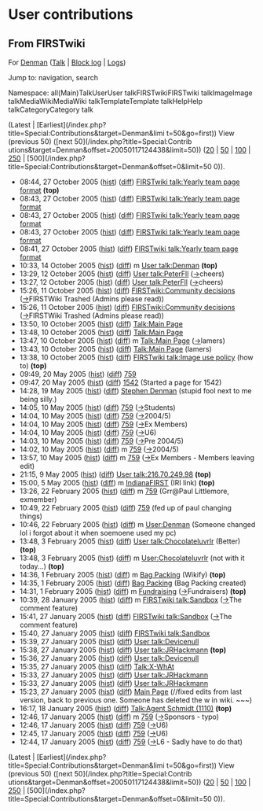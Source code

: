 # User contributions

## From FIRSTwiki

For [Denman](User:Denman "User:Denman") ([Talk](User_talk:Denman "User talk:Denman") | [Block log](/index.php?title=Special:Log&type=block&page=User:Denman "Special:Log") | [Logs](/index.php?title=Special:Log&user=Denman "Special:Log"))

Jump to: navigation, search

Namespace: all(Main)TalkUserUser talkFIRSTwikiFIRSTwiki talkImageImage talkMediaWikiMediaWiki talkTemplateTemplate talkHelpHelp talkCategoryCategory talk

(Latest | [Earliest](/index.php?title=Special:Contributions&target=Denman&limi
t=50&go=first)) View (previous 50) ([next 50](/index.php?title=Special:Contrib
utions&target=Denman&offset=20050117124438&limit=50)) ([20](/index.php?title=Special:Contributions&target=Denman&offset=0&limit=20) | [50](/index.php?title=Special:Contributions&target=Denman&offset=0&limit=50) | [100](/index.php?title=Special:Contributions&target=Denman&offset=0&limit=100) | [250](/index.php?title=Special:Contributions&target=Denman&offset=0&limit=250) | [500](/index.php?title=Special:Contributions&target=Denman&offset=0&limit=50
0)).

- 08:44, 27 October 2005 ([hist](/index.php?title=FIRSTwiki_talk:Yearly_team_page_format&action=history "FIRSTwiki talk:Yearly team page format")) ([diff](/index.php?title=FIRSTwiki_talk:Yearly_team_page_format&diff=prev&oldid=39569 "FIRSTwiki talk:Yearly team page format")) [FIRSTwiki talk:Yearly team page format](FIRSTwiki_talk:Yearly_team_page_format "FIRSTwiki talk:Yearly team page format") **(top)**
- 08:43, 27 October 2005 ([hist](/index.php?title=FIRSTwiki_talk:Yearly_team_page_format&action=history "FIRSTwiki talk:Yearly team page format")) ([diff](/index.php?title=FIRSTwiki_talk:Yearly_team_page_format&diff=prev&oldid=35597 "FIRSTwiki talk:Yearly team page format")) [FIRSTwiki talk:Yearly team page format](FIRSTwiki_talk:Yearly_team_page_format "FIRSTwiki talk:Yearly team page format")
- 08:43, 27 October 2005 ([hist](/index.php?title=FIRSTwiki_talk:Yearly_team_page_format&action=history "FIRSTwiki talk:Yearly team page format")) ([diff](/index.php?title=FIRSTwiki_talk:Yearly_team_page_format&diff=prev&oldid=35596 "FIRSTwiki talk:Yearly team page format")) [FIRSTwiki talk:Yearly team page format](FIRSTwiki_talk:Yearly_team_page_format "FIRSTwiki talk:Yearly team page format")
- 08:43, 27 October 2005 ([hist](/index.php?title=FIRSTwiki_talk:Yearly_team_page_format&action=history "FIRSTwiki talk:Yearly team page format")) ([diff](/index.php?title=FIRSTwiki_talk:Yearly_team_page_format&diff=prev&oldid=35595 "FIRSTwiki talk:Yearly team page format")) [FIRSTwiki talk:Yearly team page format](FIRSTwiki_talk:Yearly_team_page_format "FIRSTwiki talk:Yearly team page format")
- 08:41, 27 October 2005 ([hist](/index.php?title=FIRSTwiki_talk:Yearly_team_page_format&action=history "FIRSTwiki talk:Yearly team page format")) ([diff](/index.php?title=FIRSTwiki_talk:Yearly_team_page_format&diff=prev&oldid=35594 "FIRSTwiki talk:Yearly team page format")) [FIRSTwiki talk:Yearly team page format](FIRSTwiki_talk:Yearly_team_page_format "FIRSTwiki talk:Yearly team page format")
- 10:33, 14 October 2005 ([hist](/index.php?title=User_talk:Denman&action=history "User talk:Denman")) ([diff](/index.php?title=User_talk:Denman&diff=prev&oldid=39762 "User talk:Denman")) m [User talk:Denman](User_talk:Denman "User talk:Denman") **(top)**
- 13:29, 12 October 2005 ([hist](/index.php?title=User_talk:PeterFll&action=history "User talk:PeterFll")) ([diff](/index.php?title=User_talk:PeterFll&diff=prev&oldid=40337 "User talk:PeterFll")) [User talk:PeterFll](User_talk:PeterFll "User talk:PeterFll") ([→](User_talk:PeterFll#cheers "User talk:PeterFll")cheers)
- 13:27, 12 October 2005 ([hist](/index.php?title=User_talk:PeterFll&action=history "User talk:PeterFll")) ([diff](/index.php?title=User_talk:PeterFll&diff=prev&oldid=35398 "User talk:PeterFll")) [User talk:PeterFll](User_talk:PeterFll "User talk:PeterFll") ([→](User_talk:PeterFll#cheers "User talk:PeterFll")cheers)
- 15:26, 11 October 2005 ([hist](/index.php?title=FIRSTwiki:Community_decisions&action=history "FIRSTwiki:Community decisions")) ([diff](/index.php?title=FIRSTwiki:Community_decisions&diff=prev&oldid=35406 "FIRSTwiki:Community decisions")) [FIRSTwiki:Community decisions](FIRSTwiki:Community_decisions "FIRSTwiki:Community decisions") ([→](FIRSTwiki:Community_decisions#FIRSTWiki_Trashed_.28Admins_please_read.29 "FIRSTwiki:Community decisions")FIRSTWiki Trashed (Admins please read))
- 15:26, 11 October 2005 ([hist](/index.php?title=FIRSTwiki:Community_decisions&action=history "FIRSTwiki:Community decisions")) ([diff](/index.php?title=FIRSTwiki:Community_decisions&diff=prev&oldid=35334 "FIRSTwiki:Community decisions")) [FIRSTwiki:Community decisions](FIRSTwiki:Community_decisions "FIRSTwiki:Community decisions") ([→](FIRSTwiki:Community_decisions#FIRSTWiki_Trashed_.28Admins_please_read.29 "FIRSTwiki:Community decisions")FIRSTWiki Trashed (Admins please read))
- 13:50, 10 October 2005 ([hist](/index.php?title=Talk:Main_Page&action=history "Talk:Main Page")) ([diff](/index.php?title=Talk:Main_Page&diff=prev&oldid=35432 "Talk:Main Page")) [Talk:Main Page](Talk:Main_Page "Talk:Main Page")
- 13:48, 10 October 2005 ([hist](/index.php?title=Talk:Main_Page&action=history "Talk:Main Page")) ([diff](/index.php?title=Talk:Main_Page&diff=prev&oldid=35316 "Talk:Main Page")) [Talk:Main Page](Talk:Main_Page "Talk:Main Page")
- 13:47, 10 October 2005 ([hist](/index.php?title=Talk:Main_Page&action=history "Talk:Main Page")) ([diff](/index.php?title=Talk:Main_Page&diff=prev&oldid=35315 "Talk:Main Page")) m [Talk:Main Page](Talk:Main_Page "Talk:Main Page") ([→](Talk:Main_Page#lamers "Talk:Main Page")lamers)
- 13:43, 10 October 2005 ([hist](/index.php?title=Talk:Main_Page&action=history "Talk:Main Page")) ([diff](/index.php?title=Talk:Main_Page&diff=prev&oldid=35314 "Talk:Main Page")) [Talk:Main Page](Talk:Main_Page "Talk:Main Page") (lamers)
- 13:38, 10 October 2005 ([hist](/index.php?title=FIRSTwiki_talk:Image_use_policy&action=history "FIRSTwiki talk:Image use policy")) ([diff](/index.php?title=FIRSTwiki_talk:Image_use_policy&diff=prev&oldid=37971 "FIRSTwiki talk:Image use policy")) [FIRSTwiki talk:Image use policy](FIRSTwiki_talk:Image_use_policy "FIRSTwiki talk:Image use policy") (how to) **(top)**
- 09:49, 20 May 2005 ([hist](/index.php?title=759&action=history "759")) ([diff](/index.php?title=759&diff=prev&oldid=32879 "759")) [759](759 "759")
- 09:47, 20 May 2005 ([hist](/index.php?title=1542&action=history "1542")) ([diff](/index.php?title=1542&diff=prev&oldid=33296 "1542")) [1542](1542 "1542") (Started a page for 1542)
- 14:28, 19 May 2005 ([hist](/index.php?title=Stephen_Denman&action=history "Stephen Denman")) ([diff](/index.php?title=Stephen_Denman&diff=prev&oldid=33174 "Stephen Denman")) [Stephen Denman](Stephen_Denman "Stephen Denman") (stupid fool next to me being silly.)
- 14:05, 10 May 2005 ([hist](/index.php?title=759&action=history "759")) ([diff](/index.php?title=759&diff=prev&oldid=32874 "759")) [759](759 "759") ([→](759#Students "759")Students)
- 14:04, 10 May 2005 ([hist](/index.php?title=759&action=history "759")) ([diff](/index.php?title=759&diff=prev&oldid=32575 "759")) [759](759 "759") ([→](759#2004.2F5 "759")2004/5)
- 14:04, 10 May 2005 ([hist](/index.php?title=759&action=history "759")) ([diff](/index.php?title=759&diff=prev&oldid=32574 "759")) [759](759 "759") ([→](759#Ex_Members "759")Ex Members)
- 14:04, 10 May 2005 ([hist](/index.php?title=759&action=history "759")) ([diff](/index.php?title=759&diff=prev&oldid=32573 "759")) [759](759 "759") ([→](759#U6 "759")U6)
- 14:03, 10 May 2005 ([hist](/index.php?title=759&action=history "759")) ([diff](/index.php?title=759&diff=prev&oldid=32572 "759")) [759](759 "759") ([→](759#Pre_2004.2F5 "759")Pre 2004/5)
- 14:02, 10 May 2005 ([hist](/index.php?title=759&action=history "759")) ([diff](/index.php?title=759&diff=prev&oldid=32571 "759")) m [759](759 "759") ([→](759#2004.2F5 "759")2004/5)
- 13:57, 10 May 2005 ([hist](/index.php?title=759&action=history "759")) ([diff](/index.php?title=759&diff=prev&oldid=32570 "759")) m [759](759 "759") ([→](759#Ex_Members "759")Ex Members - Members leaving edit)
- 21:15, 9 May 2005 ([hist](/index.php?title=User_talk:216.70.249.98&action=history "User talk:216.70.249.98")) ([diff](/index.php?title=User_talk:216.70.249.98&diff=prev&oldid=40326 "User talk:216.70.249.98")) [User talk:216.70.249.98](User_talk:216.70.249.98 "User talk:216.70.249.98") **(top)**
- 15:00, 5 May 2005 ([hist](/index.php?title=IndianaFIRST&action=history "IndianaFIRST")) ([diff](/index.php?title=IndianaFIRST&diff=prev&oldid=38693 "IndianaFIRST")) m [IndianaFIRST](IndianaFIRST "IndianaFIRST") (IRI link) **(top)**
- 13:26, 22 February 2005 ([hist](/index.php?title=759&action=history "759")) ([diff](/index.php?title=759&diff=prev&oldid=31015 "759")) m [759](759 "759") (Grr@Paul Littlemore, exmember)
- 10:49, 22 February 2005 ([hist](/index.php?title=759&action=history "759")) ([diff](/index.php?title=759&diff=prev&oldid=31013 "759")) [759](759 "759") (fed up of paul changing things)
- 10:46, 22 February 2005 ([hist](/index.php?title=User:Denman&action=history "User:Denman")) ([diff](/index.php?title=User:Denman&diff=prev&oldid=34064 "User:Denman")) m [User:Denman](User:Denman "User:Denman") (Someone changed lol i forgot about it when soemoene used my pc)
- 13:48, 3 February 2005 ([hist](/index.php?title=User_talk:Chocolateluvrlr&action=history "User talk:Chocolateluvrlr")) ([diff](/index.php?title=User_talk:Chocolateluvrlr&diff=prev&oldid=40244 "User talk:Chocolateluvrlr")) [User talk:Chocolateluvrlr](User_talk:Chocolateluvrlr "User talk:Chocolateluvrlr") (Better) **(top)**
- 13:48, 3 February 2005 ([hist](/index.php?title=User:Chocolateluvrlr&action=history "User:Chocolateluvrlr")) ([diff](/index.php?title=User:Chocolateluvrlr&diff=prev&oldid=40243 "User:Chocolateluvrlr")) m [User:Chocolateluvrlr](User:Chocolateluvrlr "User:Chocolateluvrlr") (not with it today...) **(top)**
- 14:36, 1 February 2005 ([hist](/index.php?title=Bag_Packing&action=history "Bag Packing")) ([diff](/index.php?title=Bag_Packing&diff=prev&oldid=40235 "Bag Packing")) m [Bag Packing](Bag_Packing "Bag Packing") (Wikify) **(top)**
- 14:35, 1 February 2005 ([hist](/index.php?title=Bag_Packing&action=history "Bag Packing")) ([diff](/index.php?title=Bag_Packing&diff=prev&oldid=30789 "Bag Packing")) [Bag Packing](Bag_Packing "Bag Packing") (Bag Packing created)
- 14:31, 1 February 2005 ([hist](/index.php?title=Fundraising&action=history "Fundraising")) ([diff](/index.php?title=Fundraising&diff=prev&oldid=39258 "Fundraising")) m [Fundraising](Fundraising "Fundraising") ([→](Fundraising#Fundraisers "Fundraising")Fundraisers) **(top)**
- 10:39, 28 January 2005 ([hist](/index.php?title=FIRSTwiki_talk:Sandbox&action=history "FIRSTwiki talk:Sandbox")) ([diff](/index.php?title=FIRSTwiki_talk:Sandbox&diff=prev&oldid=36538 "FIRSTwiki talk:Sandbox")) m [FIRSTwiki talk:Sandbox](FIRSTwiki_talk:Sandbox "FIRSTwiki talk:Sandbox") ([→](FIRSTwiki_talk:Sandbox#The_comment_feature "FIRSTwiki talk:Sandbox")The comment feature)
- 15:41, 27 January 2005 ([hist](/index.php?title=FIRSTwiki_talk:Sandbox&action=history "FIRSTwiki talk:Sandbox")) ([diff](/index.php?title=FIRSTwiki_talk:Sandbox&diff=prev&oldid=30728 "FIRSTwiki talk:Sandbox")) [FIRSTwiki talk:Sandbox](FIRSTwiki_talk:Sandbox "FIRSTwiki talk:Sandbox") ([→](FIRSTwiki_talk:Sandbox#The_comment_feature "FIRSTwiki talk:Sandbox")The comment feature)
- 15:40, 27 January 2005 ([hist](/index.php?title=FIRSTwiki_talk:Sandbox&action=history "FIRSTwiki talk:Sandbox")) ([diff](/index.php?title=FIRSTwiki_talk:Sandbox&diff=prev&oldid=30698 "FIRSTwiki talk:Sandbox")) [FIRSTwiki talk:Sandbox](FIRSTwiki_talk:Sandbox "FIRSTwiki talk:Sandbox")
- 15:39, 27 January 2005 ([hist](/index.php?title=User_talk:Devicenull&action=history "User talk:Devicenull")) ([diff](/index.php?title=User_talk:Devicenull&diff=prev&oldid=30722 "User talk:Devicenull")) [User talk:Devicenull](User_talk:Devicenull "User talk:Devicenull")
- 15:38, 27 January 2005 ([hist](/index.php?title=User_talk:JRHackmann&action=history "User talk:JRHackmann")) ([diff](/index.php?title=User_talk:JRHackmann&diff=prev&oldid=39983 "User talk:JRHackmann")) [User talk:JRHackmann](User_talk:JRHackmann "User talk:JRHackmann") **(top)**
- 15:36, 27 January 2005 ([hist](/index.php?title=User_talk:Devicenull&action=history "User talk:Devicenull")) ([diff](/index.php?title=User_talk:Devicenull&diff=prev&oldid=30696 "User talk:Devicenull")) [User talk:Devicenull](User_talk:Devicenull "User talk:Devicenull")
- 15:35, 27 January 2005 ([hist](/index.php?title=Talk:X-WhAt&action=history "Talk:X-WhAt")) ([diff](/index.php?title=Talk:X-WhAt&diff=prev&oldid=30721 "Talk:X-WhAt")) [Talk:X-WhAt](Talk:X-WhAt "Talk:X-WhAt")
- 15:33, 27 January 2005 ([hist](/index.php?title=User_talk:JRHackmann&action=history "User talk:JRHackmann")) ([diff](/index.php?title=User_talk:JRHackmann&diff=prev&oldid=30695 "User talk:JRHackmann")) [User talk:JRHackmann](User_talk:JRHackmann "User talk:JRHackmann")
- 15:33, 27 January 2005 ([hist](/index.php?title=User_talk:JRHackmann&action=history "User talk:JRHackmann")) ([diff](/index.php?title=User_talk:JRHackmann&diff=prev&oldid=30694 "User talk:JRHackmann")) [User talk:JRHackmann](User_talk:JRHackmann "User talk:JRHackmann")
- 15:23, 27 January 2005 ([hist](/index.php?title=Main_Page&action=history "Main Page")) ([diff](/index.php?title=Main_Page&diff=prev&oldid=30876 "Main Page")) [Main Page](Main_Page "Main Page") (//fixed edits from last version, back to previous one. Someone has deleted the w in wiki. ~~~)
- 16:17, 18 January 2005 ([hist](/index.php?title=Talk:Agent_Schmidt_%281110%29&action=history "Talk:Agent Schmidt \(1110\)")) ([diff](/index.php?title=Talk:Agent_Schmidt_%281110%29&diff=prev&oldid=39987 "Talk:Agent Schmidt \(1110\)")) [Talk:Agent Schmidt (1110)](Talk:Agent_Schmidt_%281110%29 "Talk:Agent Schmidt \(1110\)") **(top)**
- 12:46, 17 January 2005 ([hist](/index.php?title=759&action=history "759")) ([diff](/index.php?title=759&diff=prev&oldid=30901 "759")) m [759](759 "759") ([→](759#Sponsors "759")Sponsors - typo)
- 12:46, 17 January 2005 ([hist](/index.php?title=759&action=history "759")) ([diff](/index.php?title=759&diff=prev&oldid=29139 "759")) [759](759 "759") ([→](759#U6 "759")U6)
- 12:45, 17 January 2005 ([hist](/index.php?title=759&action=history "759")) ([diff](/index.php?title=759&diff=prev&oldid=29138 "759")) [759](759 "759") ([→](759#U6 "759")U6)
- 12:44, 17 January 2005 ([hist](/index.php?title=759&action=history "759")) ([diff](/index.php?title=759&diff=prev&oldid=29137 "759")) [759](759 "759") ([→](759#L6 "759")L6 - Sadly have to do that)

(Latest | [Earliest](/index.php?title=Special:Contributions&target=Denman&limi
t=50&go=first)) View (previous 50) ([next 50](/index.php?title=Special:Contrib
utions&target=Denman&offset=20050117124438&limit=50)) ([20](/index.php?title=Special:Contributions&target=Denman&offset=0&limit=20) | [50](/index.php?title=Special:Contributions&target=Denman&offset=0&limit=50) | [100](/index.php?title=Special:Contributions&target=Denman&offset=0&limit=100) | [250](/index.php?title=Special:Contributions&target=Denman&offset=0&limit=250) | [500](/index.php?title=Special:Contributions&target=Denman&offset=0&limit=50
0)).
